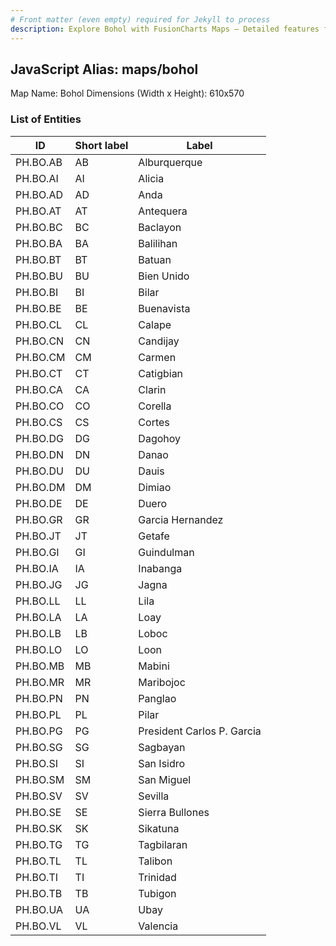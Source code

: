 ```yaml
---
# Front matter (even empty) required for Jekyll to process
description: Explore Bohol with FusionCharts Maps – Detailed features for seamless integration. Try now & enhance your data visualization today! 
---
```


## JavaScript Alias: maps/bohol

Map Name: Bohol
Dimensions (Width x Height): 610x570





### List of Entities

ID | Short label | Label
---|---|---|
PH.BO.AB | AB | Alburquerque
PH.BO.AI | AI | Alicia
PH.BO.AD | AD | Anda
PH.BO.AT | AT | Antequera
PH.BO.BC | BC | Baclayon
PH.BO.BA | BA | Balilihan
PH.BO.BT | BT | Batuan
PH.BO.BU | BU | Bien Unido
PH.BO.BI | BI | Bilar
PH.BO.BE | BE | Buenavista
PH.BO.CL | CL | Calape
PH.BO.CN | CN | Candijay
PH.BO.CM | CM | Carmen
PH.BO.CT | CT | Catigbian
PH.BO.CA | CA | Clarin
PH.BO.CO | CO | Corella
PH.BO.CS | CS | Cortes
PH.BO.DG | DG | Dagohoy
PH.BO.DN | DN | Danao
PH.BO.DU | DU | Dauis
PH.BO.DM | DM | Dimiao
PH.BO.DE | DE | Duero
PH.BO.GR | GR | Garcia Hernandez
PH.BO.JT | JT | Getafe
PH.BO.GI | GI | Guindulman
PH.BO.IA | IA | Inabanga
PH.BO.JG | JG | Jagna
PH.BO.LL | LL | Lila
PH.BO.LA | LA | Loay
PH.BO.LB | LB | Loboc
PH.BO.LO | LO | Loon
PH.BO.MB | MB | Mabini
PH.BO.MR | MR | Maribojoc
PH.BO.PN | PN | Panglao
PH.BO.PL | PL | Pilar
PH.BO.PG | PG | President Carlos P. Garcia
PH.BO.SG | SG | Sagbayan
PH.BO.SI | SI | San Isidro
PH.BO.SM | SM | San Miguel
PH.BO.SV | SV | Sevilla
PH.BO.SE | SE | Sierra Bullones
PH.BO.SK | SK | Sikatuna
PH.BO.TG | TG | Tagbilaran
PH.BO.TL | TL | Talibon
PH.BO.TI | TI | Trinidad
PH.BO.TB | TB | Tubigon
PH.BO.UA | UA | Ubay
PH.BO.VL | VL | Valencia
